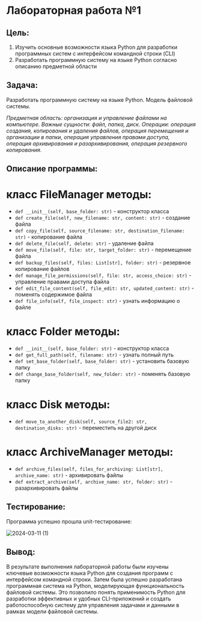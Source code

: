 # Лабораторная работа №1

## Цель: 
1. Изучить основные возможности языка Python для разработки программных систем с интерфейсом командной строки (CLI)
2. Разработать программную систему на языке Python согласно описанию предметной области
## Задача:
Разработать программную систему на языке Python. Модель файловой системы.

<em>
Предметная область: организация и управление файлами на компьютере.
Важные сущности: файл, папка, диск.
Операции: операция создания, копирования и удаления файлов, операция перемещения и организации в папки, операция управления правами доступа, операция архивирования и разархивирования, операция резервного копирования.
</em>

## Описание программы:

# класс FileManager методы:

- `def __init__(self, base_folder: str)` - конструктор класса
- `def create_file(self, new_filename: str, content: str)` - создание файла
- `def copy_file(self, source_filename: str, destination_filename: str)` - копирование файла
- `def delete_file(self, delete: str)` - удаление файла
- `def move_file(self, file: str, target_folder: str)` - перемещение файла
- `def backup_files(self, files: List[str], folder: str)` - резервное копирование файлов
- `def manage_file_permissions(self, file: str, access_choice: str)` - управление правами доступа файла
- `def edit_file_content(self, file_edit: str, updated_content: str)` - поменять содержимое файла
- `def file_info(self, file_inspect: str)` - узнать информацию о файле


# класс Folder методы:

- `def __init__(self, base_folder: str)` - конструктор класса
- `def get_full_path(self, filename: str)` - узнать полный путь
- `def set_base_folder(self, base_folder: str)` - установить базовую папку
- `def change_base_folder(self, new_folder: str)` - поменять базовую папку

# класс Disk методы:

- `def move_to_another_disk(self, source_file2: str, destination_disks: str)` - переместить на другой диск

# класс ArchiveManager методы:

- `def archive_files(self, files_for_archiving: List[str], archive_name: str)` - архивировать файлы
- `def extract_archive(self, archive_name: str, folder: str)` - разархивировать файлы

 
## Тестирование:
Программа успешно прошла unit-тестирование:

![2024-03-11 (1)](https://github.com/NikitaGryn/PPOIS_python/assets/114168438/cf3aab82-7db7-4f2b-be31-ea39426d3aa5)

## Вывод:
В результате выполнения лабораторной работы были изучены ключевые возможности языка Python для создания программ с интерфейсом командной строки. Затем была успешно разработана программная система на Python, моделирующая функциональность файловой системы. Это позволило понять применимость Python для разработки эффективных и удобных CLI-приложений и создать работоспособную систему для управления задачами и данными в рамках модели файловой системы.

